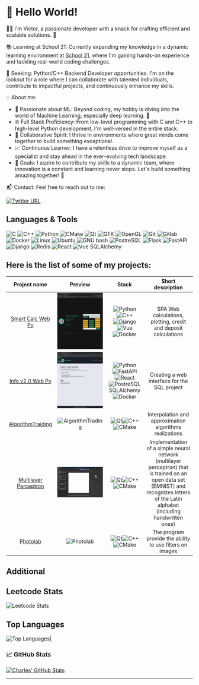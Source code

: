 # 👋 Hello World! 

👩‍💻 I'm Victor, a passionate developer with a knack for crafting efficient and scalable solutions. 🚀

📚 Learning at School 21: Currently expanding my knowledge in a dynamic learning environment at [School 21](https://21-school.ru/), where I'm gaining hands-on experience and tackling real-world coding challenges.

🚀 Seeking: Python/C++ Backend Developer opportunities. I'm on the lookout for a role where I can collaborate with talented individuals, contribute to impactful projects, and continuously enhance my skills.

💡 About me:
  - 🤖 Passionate about ML: Beyond coding, my hobby is diving into the world of Machine Learning, especially deep learning. 🧠
  - 🌐 Full Stack Proficiency: From low-level programming with C and C++ to high-level Python development, I'm well-versed in the entire stack.
  - 🚀 Collaborative Spirit: I thrive in environments where great minds come together to build something exceptional.
  - 📈 Continuous Learner: I have a relentless drive to improve myself as a specialist and stay ahead in the ever-evolving tech landscape.
  - 🌱 Goals: I aspire to contribute my skills to a dynamic team, where innovation is a constant and learning never stops. Let's build something amazing together! 🌟

📬 Contact: Feel free to reach out to me:

  <a href="https://t.me/Eleott_Vl">
    <img alt="Twitter URL" src="https://img.shields.io/twitter/url?color=white&label=Telegram&logo=telegram&style=social&url=https%3A%2F%2Ft.me%Eleott_Vl">
  </a>


## Languages & Tools

![C](https://img.shields.io/badge/C-A8B9CC?style=for-the-badge&logo=C&logoColor=black)
![C++](https://img.shields.io/badge/C++-00599C?style=for-the-badge&logo=cplusplus&logoColor=white)
![Python](https://img.shields.io/badge/Python-3776AB?style=for-the-badge&logo=Python&logoColor=white)
![CMake](https://img.shields.io/badge/CMake-%23008FBA.svg?style=for-the-badge&logo=cmake&logoColor=white)
![Qt](https://img.shields.io/badge/Qt-41CD52?style=for-the-badge&logo=Qt&logoColor=white)
![GTK](https://img.shields.io/badge/GTK-7FE719?style=for-the-badge&logo=GTK&logoColor=white)
![OpenGL](https://img.shields.io/badge/OpenGL-5586A4?style=for-the-badge&logo=OpenGL&logoColor=white)
![Git](https://img.shields.io/badge/Git-F05032?style=for-the-badge&logo=Git&logoColor=white)
![Gitlab](https://img.shields.io/badge/GitLab-FC6D26?style=for-the-badge&logo=GitLab&logoColor=white)
![Docker](https://img.shields.io/badge/Docker-2496ED?style=for-the-badge&logo=Docker&logoColor=white)
![Linux](https://img.shields.io/badge/Linux-FCC624?style=for-the-badge&logo=Linux&logoColor=black)
![Ubuntu](https://img.shields.io/badge/Ubuntu-E95420?style=for-the-badge&logo=Ubuntu&logoColor=white)
![GNU bash](https://img.shields.io/badge/GNU%20Bash-4EAA25?style=for-the-badge&logo=GNU-Bash&logoColor=white)
![PostreSQL](https://img.shields.io/badge/PostgreSQL-4169E1?style=for-the-badge&logo=PostgreSQL&logoColor=white)
![Flask](https://img.shields.io/badge/Flask-000000?style=for-the-badge&logo=Flask&logoColor=white)
![FastAPI](https://img.shields.io/badge/FastAPI-009688?style=for-the-badge&logo=fastapi&logoColor=white)
![Django](https://img.shields.io/badge/Django-092E20?style=for-the-badge&logo=django&logoColor=green)
![Redis](https://img.shields.io/badge/Redis-DC382D?style=for-the-badge&logo=redis&logoColor=white)
![React](https://shields.io/badge/react-black?logo=react&style=for-the-badge)
![Vue](https://img.shields.io/badge/Vue.js-35495E?style=for-the-badge&logo=vuedotjs&logoColor=4FC08D)
SQLAlchemy

## Here is the list of some of my projects:

| Project name| Preview|Stack| Short description|
|:--:|:----------------------:|:----------------------:|:---------------:|
|[Smart Calc Web Py](https://github.com/Eleott-hi/SmartCalcWebPy)|![Smart Calc Web Py](https://github.com/Eleott-hi/SmartCalcWebPy/blob/main/misc/images/calc.gif)|![Python](https://img.shields.io/badge/Python-3776AB?style=for-the-badge&logo=Python&logoColor=white)![C++](https://img.shields.io/badge/C++-00599C?style=for-the-badge&logo=cplusplus&logoColor=white)![Django](https://img.shields.io/badge/Django-092E20?style=for-the-badge&logo=django&logoColor=green)![Vue](https://img.shields.io/badge/Vue.js-35495E?style=for-the-badge&logo=vuedotjs&logoColor=4FC08D)![Docker](https://img.shields.io/badge/Docker-2496ED?style=for-the-badge&logo=Docker&logoColor=white)|SPA Web calculations, plotting, credit and deposit calculations|
|[Info v2.0 Web Py](https://github.com/Eleott-hi/InfoWebPy)|![Info v2.0 Web Py](https://github.com/Eleott-hi/InfoWebPy/blob/main/misc/images/main.gif)|![Python](https://img.shields.io/badge/Python-3776AB?style=for-the-badge&logo=Python&logoColor=white)![FastAPI](https://img.shields.io/badge/FastAPI-009688?style=for-the-badge&logo=fastapi&logoColor=white)![React](https://shields.io/badge/react-black?logo=react&style=for-the-badge)![PostreSQL](https://img.shields.io/badge/PostgreSQL-4169E1?style=for-the-badge&logo=PostgreSQL&logoColor=white)SQLAlchemy![Docker](https://img.shields.io/badge/Docker-2496ED?style=for-the-badge&logo=Docker&logoColor=white)|Creating a web interface for the SQL project|
|[AlgorithmTraiding](https://github.com/Eleott-hi/Algorithm_Traiding)|![AlgorithmTrading](https://github.com/Eleott-hi/Algorithm_Traiding/blob/main/misc/images/interpolation.gif)|![Qt](https://img.shields.io/badge/Qt-41CD52?style=for-the-badge&logo=Qt&logoColor=white)![C++](https://img.shields.io/badge/C++-00599C?style=for-the-badge&logo=cplusplus&logoColor=white)![CMake](https://img.shields.io/badge/CMake-%23008FBA.svg?style=for-the-badge&logo=cmake&logoColor=white)|Interpolation and approximation algorithms realizations|
|[Multilayer Perceptron](https://github.com/Eleott-hi/MLP)|![Multilayer Perceptron](https://github.com/Eleott-hi/MLP/blob/main/misc/images/recognition.gif)|![Qt](https://img.shields.io/badge/Qt-41CD52?style=for-the-badge&logo=Qt&logoColor=white)![C++](https://img.shields.io/badge/C++-00599C?style=for-the-badge&logo=cplusplus&logoColor=white)![CMake](https://img.shields.io/badge/CMake-%23008FBA.svg?style=for-the-badge&logo=cmake&logoColor=white)|Implementation of a simple neural network (multilayer perceptron) that is trained on an open data set (EMNIST) and recognizes letters of the Latin alphabet (including handwritten ones)|
|[Photolab](https://github.com/Eleott-hi/Photolab)|![Photolab](https://github.com/Eleott-hi/Photolab/blob/main/misc/images/photolab.gif)|![Qt](https://img.shields.io/badge/Qt-41CD52?style=for-the-badge&logo=Qt&logoColor=white)![C++](https://img.shields.io/badge/C++-00599C?style=for-the-badge&logo=cplusplus&logoColor=white)![CMake](https://img.shields.io/badge/CMake-%23008FBA.svg?style=for-the-badge&logo=cmake&logoColor=white)|The program provide the ability to use filters on images|

## Additional

## Leetcode Stats
![Leetcode Stats](https://leetcard.jacoblin.cool/Eleott-hi?theme=dark)

## Top Languages
![Top Languages](https://github-readme-stats.vercel.app/api/top-langs/?username=Eleott-hi&layout=compact&hide=Batchfile&theme=maroongold)|

### &#x1f4c8; GitHub Stats
<a href="https://github.com/Eleott-hi">
  <img align="center" src="https://github-readme-stats.vercel.app/api?username=Eleott-hi&show_icons=true&line_height=27&count_private=true&theme=tokyonight" alt="Charles' GitHub Stats" />
</a>


---
  
<div id="views" align="center">
  <img  src="https://komarev.com/ghpvc/?username=Eleott-hi&style=flat-square&color=blue" alt=""/>
</div>
